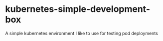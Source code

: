 # kubernetes-simple-development-box
A simple kubernetes environment I like to use for testing pod deployments
